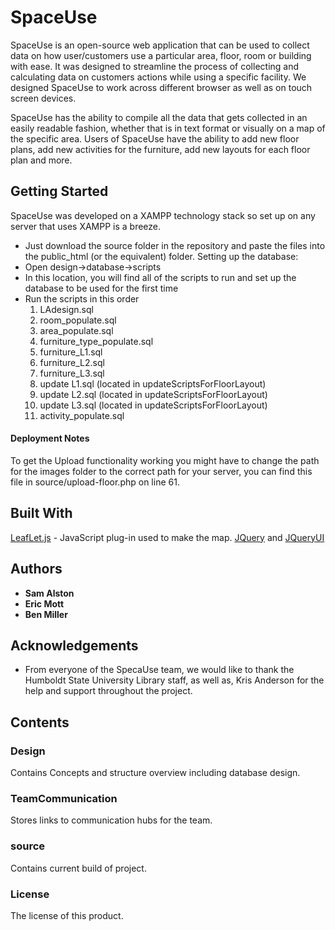 # SpaceUse
SpaceUse is an open-source web application that can be used to collect data on how user/customers use a particular area, floor, room or building with ease. It was designed to streamline the process of collecting and calculating data on customers actions while using a specific facility. We designed SpaceUse to work across different browser as well as on touch screen devices.

SpaceUse has the ability to compile all the data that gets collected in an easily readable fashion, whether that is in text format or visually on a map of the specific area. Users of SpaceUse have the ability to add new floor plans, add new activities for the furniture, add new layouts for each floor plan and more. 

## Getting Started
SpaceUse was developed on a XAMPP technology stack so set up on any server that uses XAMPP is a breeze.
   - Just download the source folder in the repository and paste the files into the public_html (or the equivalent) folder. 
Setting up the database:
   - Open design->database->scripts
   - In this location, you will find all of the scripts to run and set up the database to be used for the first time
   - Run the scripts in this order
      1. LAdesign.sql
      2. room_populate.sql
      3. area_populate.sql
      4. furniture_type_populate.sql
      5. furniture_L1.sql
      6. furniture_L2.sql
      7. furniture_L3.sql
      8. update L1.sql (located in updateScriptsForFloorLayout)
      9. update L2.sql (located in updateScriptsForFloorLayout)
      10. update L3.sql (located in updateScriptsForFloorLayout)
      11. activity_populate.sql
 
#### Deployment Notes
To get the Upload functionality working you might have to change the path for the images folder to the correct path for your server, you can find this file in source/upload-floor.php on line 61.

## Built With
[LeafLet.js](https://leafletjs.com/) - JavaScript plug-in used to make the map.
[JQuery](https://jquery.com/) and [JQueryUI](https://jqueryui.com/)

## Authors
* **Sam Alston** 
* **Eric Mott**
* **Ben Miller**

## Acknowledgements
* From everyone of the SpecaUse team, we would like to thank the Humboldt State University Library staff, as well as, Kris Anderson for the help and support throughout the project.

## Contents

### Design
Contains Concepts and structure overview including database design.

### TeamCommunication
Stores links to communication hubs for the team.

### source
Contains current build of project.

### License
The license of this product.
